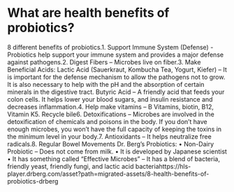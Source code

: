 # What are health benefits of probiotics?

8 different benefits of probiotics.1. Support Immune System (Defense) - Probiotics help support your immune system and provides a major defense against pathogens.2. Digest Fibers – Microbes live on fiber.3. Make Beneficial Acids: Lactic Acid (Sauerkraut, Kombucha Tea, Yogurt, Kiefer) – It is important for the defense mechanism to allow the pathogens not to grow. It is also necessary to help with the pH and the absorption of certain minerals in the digestive tract. Butyric Acid – A friendly acid that feeds your colon cells. It helps lower your blood sugars, and insulin resistance and decreases inflammation.4. Help make vitamins – B Vitamins, biotin, B12, Vitamin K5. Recycle bile6. Detoxifications – Microbes are involved in the detoxification of chemicals and poisons in the body. If you don’t have enough microbes, you won’t have the full capacity of keeping the toxins in the minimum level in your body.7. Antioxidants – It helps neutralize free radicals.8. Regular Bowel Movements Dr. Berg’s Probiotics: • Non-Dairy Probiotic – Does not come from milk. • It is developed by Japanese scientist • It has something called “Effective Microbes” – It has a blend of bacteria, friendly yeast, friendly fungi, and lactic acid bacteriahttps://hls-player.drberg.com/asset?path=migrated-assets/8-health-benefits-of-probiotics-drberg